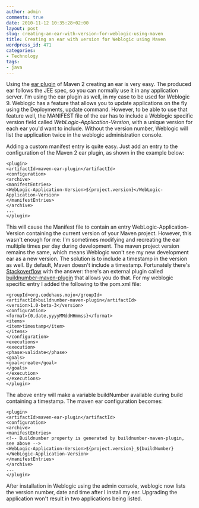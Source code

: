 ```yaml
---
author: admin
comments: true
date: 2010-11-12 10:35:28+02:00
layout: post
slug: creating-an-ear-with-version-for-weblogic-using-maven
title: Creating an ear with version for Weblogic using Maven
wordpress_id: 471
categories:
- Technology
tags:
- java
---
```


Using the [ear plugin](http://maven.apache.org/plugins/maven-ear-plugin/) of Maven 2 creating an ear is very easy. The produced ear follows the JEE spec, so you can normally use it in any application server.
I'm using the ear plugin as well, in my case to be used for Weblogic 9. Weblogic has a feature that allows you to update applications on the fly using the Deployments, update command. However, to be able to use that feature well, the MANIFEST file of the ear has to include a Weblogic specific version field called _WebLogic-Application-Version_, with a unique version for each ear you'd want to include. Without the version number, Weblogic will list the application twice in the weblogic administration console.

<!-- more --> Adding a custom manifest entry is quite easy. Just add an entry to the configuration of the Maven 2 ear plugin, as shown in the example below:


    <plugin>
    <artifactId>maven-ear-plugin</artifactId>
    <configuration>
    <archive>
    <manifestEntries>
    <WebLogic-Application-Version>${project.version}</WebLogic-Application-Version>
    </manifestEntries>
    </archive>
    ...
    </plugin>


This will cause the Manifest file to contain an entry WebLogic-Application-Version containing the current version of your Maven project.
However, this wasn't enough for me: I'm sometimes modifying and recreating the ear multiple times per day during development. The maven project version remains the same, which means Weblogic won't see my new development ear as a new version.
The solution is to include a timestamp in the version as well. By default, Maven doesn't include a timestamp. Fortunately there's [Stackoverflow](http://stackoverflow.com/questions/1224359/how-do-i-add-time-stamp-information-to-maven-artifacts) with the answer: there's an external plugin called [buildnumber-maven-plugin](http://mojo.codehaus.org/buildnumber-maven-plugin/index.html) that allows you do that.
For my weblogic specific entry I added the following to the pom.xml file:


    <groupId>org.codehaus.mojo</groupId>
    <artifactId>buildnumber-maven-plugin</artifactId>
    <version>1.0-beta-3</version>
    <configuration>
    <format>{0,date,yyyyMMddHHmmss}</format>
    <items>
    <item>timestamp</item>
    </items>
    </configuration>
    <executions>
    <execution>
    <phase>validate</phase>
    <goals>
    <goal>create</goal>
    </goals>
    </execution>
    </executions>
    </plugin>


The above entry will make a variable buildNumber available during build containing a timestamp.
The maven ear configuration becomes:


    <plugin>
    <artifactId>maven-ear-plugin</artifactId>
    <configuration>
    <archive>
    <manifestEntries>
    <!-- Buildnumber property is generated by buildnumber-maven-plugin,
    see above -->
    <WebLogic-Application-Version>${project.version}_${buildNumber}</WebLogic-Application-Version>
    </manifestEntries>
    </archive>
    ...
    </plugin>


After installation in Weblogic using the admin console, weblogic now lists the version number, date and time after I install my ear. Upgrading the application won't result in two applications being listed.

﻿﻿﻿﻿
